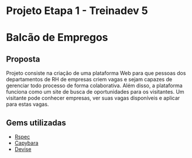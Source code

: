 # Projeto Etapa 1 - Treinadev 5

# Balcão de Empregos

## Proposta
Projeto consiste na criação de uma plataforma Web para que pessoas dos departamentos de RH de empresas criem vagas e sejam capazes de gerenciar todo processo de forma colaborativa. Além disso, a plataforma funciona como um site de busca de oportunidades para os visitantes. Um visitante pode conhecer empresas, ver suas vagas disponíveis e aplicar para estas vagas.

## Gems utilizadas
* [Rspec](https://github.com/rspec/rspec-rails)
* [Capybara](https://github.com/teamcapybara/capybara)
* [Devise](https://github.com/heartcombo/devise)
